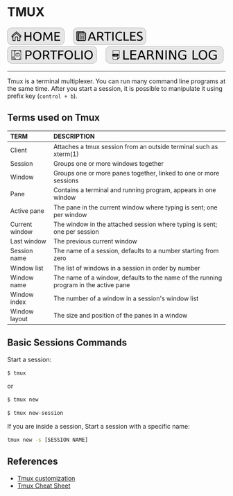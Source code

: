 # TMUX

[![HOME](../../img/button_home.png)](https://github.com/mmmarceleza/My-Learning-Tracker#marcelos-learning-tracker) &nbsp; &nbsp; [![MY ARTICLES](../../img/button_article.png)](https://github.com/mmmarceleza/My-Learning-Tracker/blob/master/content/my-articles.md#my-articles) &nbsp; &nbsp; [![PORTFOLIO](../../img/button_portfolio.png)](https://github.com/mmmarceleza/My-Learning-Tracker/blob/master/content/portfolio.md#portfolio) &nbsp; &nbsp; [![LEARNING LOG](../../img/button_log.png)](https://github.com/mmmarceleza/My-Learning-Tracker/blob/master/content/learning-log.md#learning-log)

***

Tmux is a terminal multiplexer. You can run many command line programs at the same time. After you start a session, it is possible to manipulate it using prefix key (`control + b`).
## Terms used on Tmux
| **TERM** | **DESCRIPTION** |
|:---|:---|
| Client |	Attaches a tmux session from an outside terminal such as xterm(1) |
| Session |	Groups one or more windows together |
| Window 	| Groups one or more panes together, linked to one or more sessions |
| Pane | Contains a terminal and running program, appears in one window |
| Active pane | The pane in the current window where typing is sent; one per window |
| Current window |	The window in the attached session where typing is sent; one per session |
| Last window |	The previous current window |
| Session name	| The name of a session, defaults to a number starting from zero |
| Window list |	The list of windows in a session in order by number |
| Window name	| The name of a window, defaults to the name of the running program in the active pane|
| Window index	| The number of a window in a session's window list |
| Window layout |	The size and position of the panes in a window |


## Basic Sessions Commands

Start a session:
```bash
$ tmux
```
or
```bash
$ tmux new
```
```bash
$ tmux new-session
```
 If you are inside a session, 
Start a session with a specific name:
```bash
tmux new -s [SESSION NAME]
```




## References

- [Tmux customization ](https://github.com/gpakosz/.tmux)
- [Tmux Cheat Sheet](https://tmuxcheatsheet.com/)
